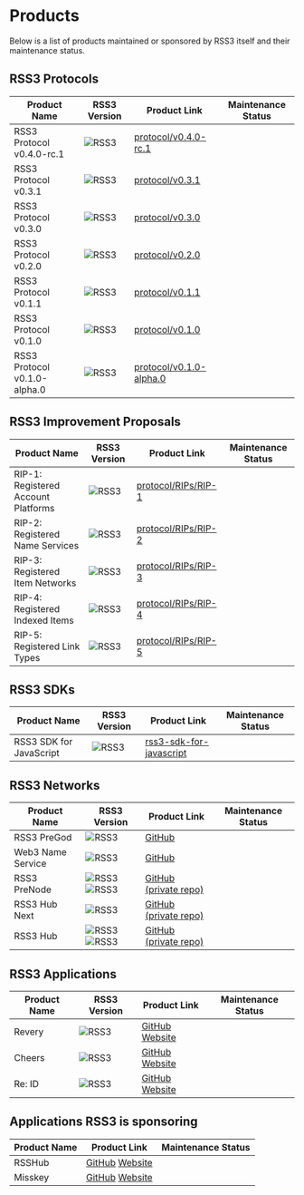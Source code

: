 # Products

Below is a list of products maintained or sponsored by RSS3 itself and their maintenance status.

<Badge type="warning" text="Experimental" vertical="middle" /> <Badge type="tip" text="Stable" vertical="middle" /> <Badge type="danger" text="Deprecated" vertical="middle" />

## RSS3 Protocols

| Product Name | RSS3 Version | Product Link | Maintenance Status |
| -- | -- | -- | -- |
| RSS3 Protocol v0.4.0-rc.1 | ![RSS3](https://badge.rss3.workers.dev/?version=v0.4.0--rc.1) | [protocol/v0.4.0-rc.1](/protocol/v0.4.0-rc.1.md) | <Badge type="warning" text="Experimental" vertical="middle" /> |
| RSS3 Protocol v0.3.1 | ![RSS3](https://badge.rss3.workers.dev/?version=v0.3.1) |  [protocol/v0.3.1](/protocol/v0.3.1.md) | <Badge type="tip" text="Stable" vertical="middle" /> |
| RSS3 Protocol v0.3.0 | ![RSS3](https://badge.rss3.workers.dev/?version=v0.3.0) |  [protocol/v0.3.0](/protocol/v0.3.0.md) | <Badge type="danger" text="Deprecated" vertical="middle" /> |
| RSS3 Protocol v0.2.0 | ![RSS3](https://badge.rss3.workers.dev/?version=v0.2.0) |  [protocol/v0.2.0](/protocol/v0.2.0.md) | <Badge type="danger" text="Deprecated" vertical="middle" /> |
| RSS3 Protocol v0.1.1 | ![RSS3](https://badge.rss3.workers.dev/?version=v0.1.1) |  [protocol/v0.1.1](/protocol/v0.1.1.md) | <Badge type="danger" text="Deprecated" vertical="middle" /> |
| RSS3 Protocol v0.1.0 | ![RSS3](https://badge.rss3.workers.dev/?version=v0.1.0) |  [protocol/v0.1.0](/protocol/v0.1.0.md) | <Badge type="danger" text="Deprecated" vertical="middle" /> |
| RSS3 Protocol v0.1.0-alpha.0 | ![RSS3](https://badge.rss3.workers.dev/?version=v0.1.0--alpha.0) |  [protocol/v0.1.0-alpha.0](/protocol/v0.1.0-alpha.0.md) | <Badge type="danger" text="Deprecated" vertical="middle" /> |

## RSS3 Improvement Proposals

| Product Name | RSS3 Version | Product Link | Maintenance Status |
| -- | -- | -- | -- |
| RIP-1: Registered Account Platforms | ![RSS3](https://badge.rss3.workers.dev/?version=RIP--1) | [protocol/RIPs/RIP-1](/protocol/RIPs/RIP-1.md) | <Badge type="warning" text="Experimental" vertical="middle" /> |
| RIP-2: Registered Name Services | ![RSS3](https://badge.rss3.workers.dev/?version=RIP--2) | [protocol/RIPs/RIP-2](/protocol/RIPs/RIP-2.md) | <Badge type="warning" text="Experimental" vertical="middle" /> |
| RIP-3: Registered Item Networks | ![RSS3](https://badge.rss3.workers.dev/?version=RIP--3) | [protocol/RIPs/RIP-3](/protocol/RIPs/RIP-3.md) | <Badge type="warning" text="Experimental" vertical="middle" /> |
| RIP-4: Registered Indexed Items | ![RSS3](https://badge.rss3.workers.dev/?version=RIP--4) | [protocol/RIPs/RIP-4](/protocol/RIPs/RIP-4.md) | <Badge type="warning" text="Experimental" vertical="middle" /> |
| RIP-5: Registered Link Types | ![RSS3](https://badge.rss3.workers.dev/?version=RIP--5) | [protocol/RIPs/RIP-5](/protocol/RIPs/RIP-5.md) | <Badge type="warning" text="Experimental" vertical="middle" /> |

## RSS3 SDKs

| Product Name | RSS3 Version | Product Link | Maintenance Status |
| -- | -- | -- | -- |
| RSS3 SDK for JavaScript | ![RSS3](https://badge.rss3.workers.dev/?version=v0.3.1) | [rss3-sdk-for-javascript](/rss3-sdk-for-javascript.md) | <Badge type="tip" text="Stable" vertical="middle" /> |

## RSS3 Networks

| Product Name | RSS3 Version | Product Link | Maintenance Status |
| -- | -- | -- | -- |
| RSS3 PreGod | ![RSS3](https://badge.rss3.workers.dev/?version=v0.4.0) | [GitHub](https://github.com/NaturalSelectionLabs/RSS3-PreGod) | <Badge type="warning" text="Experimental" vertical="middle" /> |
| Web3 Name Service | ![RSS3](https://badge.rss3.workers.dev/?version=RIP--2) | [GitHub](https://github.com/NaturalSelectionLabs/Web3-Name-Service) | <Badge type="tip" text="Stable" vertical="middle" /> |
| RSS3 PreNode | ![RSS3](https://badge.rss3.workers.dev/?version=v0.3.1) ![RSS3](https://badge.rss3.workers.dev/?version=v0.3.0) | [GitHub (private repo)](https://github.com/NaturalSelectionLabs/RSS3-Pre-Node) | <Badge type="tip" text="Stable" vertical="middle" /> |
| RSS3 Hub Next | ![RSS3](https://badge.rss3.workers.dev/?version=v0.2.0) | [GitHub (private repo)](https://github.com/NaturalSelectionLabs/RSS3-Hub-Next) | <Badge type="danger" text="Deprecated" vertical="middle" /> |
| RSS3 Hub | ![RSS3](https://badge.rss3.workers.dev/?version=v0.1.1) ![RSS3](https://badge.rss3.workers.dev/?version=v0.1.0) | [GitHub (private repo)](https://github.com/NaturalSelectionLabs/RSS3-Hub) | <Badge type="danger" text="Deprecated" vertical="middle" /> |

## RSS3 Applications

| Product Name | RSS3 Version | Product Link | Maintenance Status |
| -- | -- | -- | -- |
| Revery | ![RSS3](https://badge.rss3.workers.dev/?version=v0.3.1) | [GitHub](https://github.com/NaturalSelectionLabs/Revery) [Website](https://revery.so/) | <Badge type="tip" text="Stable" vertical="middle" /> |
| Cheers | ![RSS3](https://badge.rss3.workers.dev/?version=v0.3.1) | [GitHub](https://github.com/NaturalSelectionLabs/Cheers) [Website](https://cheers.bio/) | <Badge type="tip" text="Stable" vertical="middle" /> |
| Re: ID | ![RSS3](https://badge.rss3.workers.dev/?version=v0.1.1) | [GitHub](https://github.com/NaturalSelectionLabs/Re-ID) [Website](https://reid.town/) | <Badge type="danger" text="Deprecated" vertical="middle" /> |

## Applications RSS3 is sponsoring

| Product Name | Product Link | Maintenance Status |
| -- | -- | -- |
| RSSHub | [GitHub](https://github.com/DIYgod/RSSHub) [Website](https://docs.rsshub.app/en) | <Badge type="tip" text="Stable" vertical="middle" /> |
| Misskey | [GitHub](https://github.com/misskey-dev/misskey) [Website](https://misskey-hub.net/en/) | <Badge type="tip" text="Stable" vertical="middle" /> |